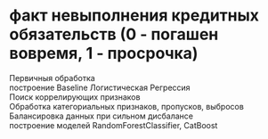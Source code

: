 # факт невыполнения кредитных обязательств (0 - погашен вовремя, 1 - просрочка)
Первичныя обработка  
построение Baseline Логистическая Регрессия  
Поиск коррелирующих признаков  
Обработка категориальных признаков, пропусков, выбросов  
Балансировка данных при сильном дисбалансе  
построение моделей RandomForestClassifier, CatBoost  
